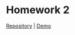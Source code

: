 # Homework 2

[Repository](https://github.com/jhammett15/jhammett15.github.io) | [Demo](https://jhammett15.github.io/HWK2/HoursNeeded.html)



